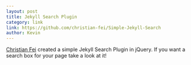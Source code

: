 ```yaml
---
layout: post
title: Jekyll Search Plugin
category: link
link: https://github.com/christian-fei/Simple-Jekyll-Search
author: Kevin
---
```


[Christian Fei](http://christian-fei.com) created a simple Jekyll Search Plugin in jQuery. If you want a search box for your page take a look at it!